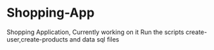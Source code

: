 # Shopping-App

Shopping Application, Currently working on it
Run the scripts create-user,create-products and data sql files
